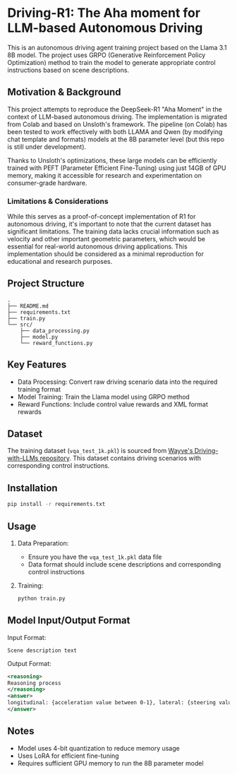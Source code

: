 # Driving-R1: The Aha moment for LLM-based Autonomous Driving

This is an autonomous driving agent training project based on the Llama 3.1 8B model. The project uses GRPO (Generative Reinforcement Policy Optimization) method to train the model to generate appropriate control instructions based on scene descriptions.

## Motivation & Background

This project attempts to reproduce the DeepSeek-R1 "Aha Moment" in the context of LLM-based autonomous driving. The implementation is migrated from Colab and based on Unsloth's framework. The pipeline (on Colab) has been tested to work effectively with both LLAMA and Qwen (by modifying chat template and formats) models at the 8B parameter level (but this repo is still under development).

Thanks to Unsloth's optimizations, these large models can be efficiently trained with PEFT (Parameter Efficient Fine-Tuning) using just 14GB of GPU memory, making it accessible for research and experimentation on consumer-grade hardware.

### Limitations & Considerations

While this serves as a proof-of-concept implementation of R1 for autonomous driving, it's important to note that the current dataset has significant limitations. The training data lacks crucial information such as velocity and other important geometric parameters, which would be essential for real-world autonomous driving applications. This implementation should be considered as a minimal reproduction for educational and research purposes.

## Project Structure

```
.
├── README.md
├── requirements.txt
├── train.py
└── src/
    ├── data_processing.py
    ├── model.py
    └── reward_functions.py
```

## Key Features

- Data Processing: Convert raw driving scenario data into the required training format
- Model Training: Train the Llama model using GRPO method
- Reward Functions: Include control value rewards and XML format rewards

## Dataset

The training dataset (`vqa_test_1k.pkl`) is sourced from [Wayve's Driving-with-LLMs repository](https://github.com/wayveai/Driving-with-LLMs/blob/main/data/vqa_test_1k.tar.gz). This dataset contains driving scenarios with corresponding control instructions.

## Installation

```bash
pip install -r requirements.txt
```

## Usage

1. Data Preparation:
   - Ensure you have the `vqa_test_1k.pkl` data file
   - Data format should include scene descriptions and corresponding control instructions

2. Training:
   ```bash
   python train.py
   ```

## Model Input/Output Format

Input Format:
```
Scene description text
```

Output Format:
```xml
<reasoning>
Reasoning process
</reasoning>
<answer>
longitudinal: {acceleration value between 0-1}, lateral: {steering value between -1 to 1}
</answer>
```

## Notes

- Model uses 4-bit quantization to reduce memory usage
- Uses LoRA for efficient fine-tuning
- Requires sufficient GPU memory to run the 8B parameter model 
